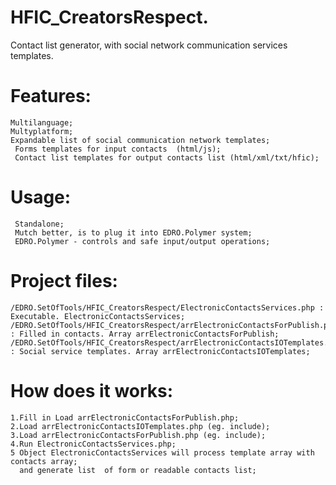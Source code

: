 # HFIC_CreatorsRespect.  
Contact list generator, with social network communication services templates.

# Features:
    Multilanguage;
    Multyplatform;
    Expandable list of social communication network templates;
     Forms templates for input contacts  (html/js);
     Contact list templates for output contacts list (html/xml/txt/hfic);
     
# Usage:
     Standalone;
     Mutch better, is to plug it into EDRO.Polymer system;
     EDRO.Polymer - controls and safe input/output operations;
     
# Project files:
    /EDRO.SetOfTools/HFIC_CreatorsRespect/ElectronicContactsServices.php : Executable. ElectronicContactsServices;
    /EDRO.SetOfTools/HFIC_CreatorsRespect/arrElectronicContactsForPublish.php : Filled in contacts. Array arrElectronicContactsForPublish;
    /EDRO.SetOfTools/HFIC_CreatorsRespect/arrElectronicContactsIOTemplates.php  : Social service templates. Array arrElectronicContactsIOTemplates;
    
# How does it works:
    1.Fill in Load arrElectronicContactsForPublish.php;
    2.Load arrElectronicContactsIOTemplates.php (eg. include);
    3.Load arrElectronicContactsForPublish.php (eg. include);
    4.Run ElectronicContactsServices.php;
    5 Object ElectronicContactsServices will process template array with contacts array;
      and generate list  of form or readable contacts list;
    

